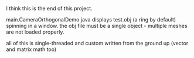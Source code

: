 I think this is the end of this project.

main.CameraOrthogonalDemo.java displays test.obj (a ring by default) spinning in a window. the obj file must be a single object - multiple meshes are not loaded properly.

all of this is single-threaded and custom written from the ground up (vector and matrix math too)
